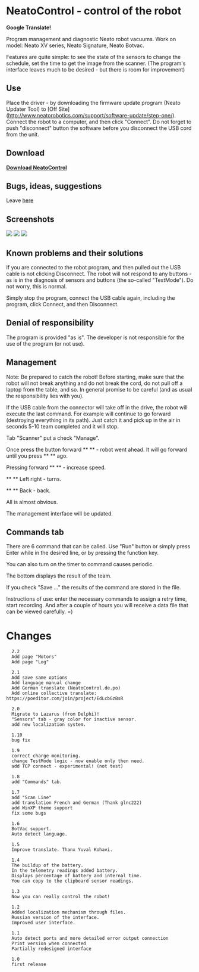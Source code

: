 NeatoControl - control of the robot
==============

**Google Translate!**

Program management and diagnostic Neato robot vacuums.
Work on model: Neato XV series, Neato Signature, Neato Botvac.

Features are quite simple: to see the state of the sensors to change the schedule, set the time to get the image from the scanner.
(The program's interface leaves much to be desired - but there is room for improvement)

Use
-------------
Place the driver - by downloading the firmware update program (Neato Updater Tool) to [Off Site] (http://www.neatorobotics.com/support/software-update/step-one/).
Connect the robot to a computer, and then click "Connect".
Do not forget to push "disconnect" button the software before you disconnect the USB cord from the unit.

Download
-------
**[Download NeatoControl](https://bitbucket.org/heXor/neatocontrol/downloads/neatocontrol.zip)**

Bugs, ideas, suggestions
------------
Leave [here](https://bitbucket.org/heXor/neatocontrol/issues)


Screenshots
---------

[![](/_media/programs/1.png?w=90&h=65&tok=069583)](/_media/programs/1.png)
[![](/_media/programs/2.png?w=119&h=87&tok=e7d5c0)](/_media/programs/2.png)
[![](/_media/programs/3.png?w=90&h=65&tok=3d3d7a)](/_media/programs/3.png)

Known problems and their solutions
-------------------------------
If you are connected to the robot program, and then pulled out the USB cable is not clicking Disconnect.
The robot will not respond to any buttons - as is in the diagnosis of sensors and buttons (the so-called "TestMode"). Do not worry, this is normal.

Simply stop the program, connect the USB cable again, including the program, click Connect, and then Disconnect.

Denial of responsibility
------------------------
The program is provided "as is". The developer is not responsible for the use of the program (or not use).


Management
----------
Note: Be prepared to catch the robot! Before starting, make sure that the robot will not break anything and do not break the cord, do not pull off a laptop from the table, and so. In general promise to be careful (and as usual the responsibility lies with you).

If the USB cable from the connector will take off in the drive, the robot will execute the last command. For example will continue to go forward (destroying everything in its path). Just catch it and pick up in the air in seconds 5-10 team completed and it will stop.

Tab "Scanner" put a check "Manage".

Once press the button forward ** ** - robot went ahead. It will go forward until you press ** ** ago.

Pressing forward ** ** - increase speed.

** ** Left right - turns.

** ** Back - back.

All is almost obvious.

The management interface will be updated.


Commands tab
-------------

There are 6 command that can be called. Use "Run" button or simply press Enter while in the desired line, or by pressing the function key.

You can also turn on the timer to command causes periodic.

The bottom displays the result of the team.

If you check "Save ..." the results of the command are stored in the file.

Instructions of use: enter the necessary commands to assign a retry time, start recording. And after a couple of hours you will receive a data file that can be viewed carefully. =)




Changes
=========

      2.2
      Add page "Motors"
      Add page "Log"

      2.1
      Add save same options
      Add language manual change
      Add German translate (NeatoControl.de.po)
      Add online collective translate: https://poeditor.com/join/project/EdLcbGzBsR

      2.0
      Migrate to Lazarus (from Delphi)!
      "Sensors" tab - gray color for inactive sensor.
      add new localization system.

      1.10
      bug fix

      1.9
      correct charge monitoring.
      change TestMode logic - now enable only then need.
      add TCP connect - experimental! (not test)

      1.8
      add "Commands" tab.

      1.7
      add "Scan Line"
      add translation French and German (Thank glnc222)
      add WinXP theme support
      fix some bugs

      1.6
      BotVac support.
      Auto detect language.

      1.5
      Improve translate. Thanx Yuval Kohavi.

      1.4
      The buildup of the battery.
      In the telemetry readings added battery.
      Displays percentage of battery and internal time.
      You can copy to the clipboard sensor readings.

      1.3
      Now you can really control the robot!

      1.2
      Added localization mechanism through files.
      Russian version of the interface.
      Improved user interface.

      1.1
      Auto detect ports and more detailed error output connection
      Print version when connected
      Partially redesigned interface

      1.0
      first release


